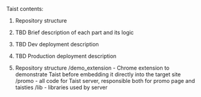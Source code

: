 Taist contents:

1. Repository structure
2. TBD Brief description of each part and its logic
3. TBD Dev deployment description
4. TBD Production deployment description

1. Repository structure
/demo_extension - Chrome extension to demonstrate Taist before embedding it directly into the target site
/promo - all code for Taist server, responsible both for promo page and taisties
/lib - libraries used by server
